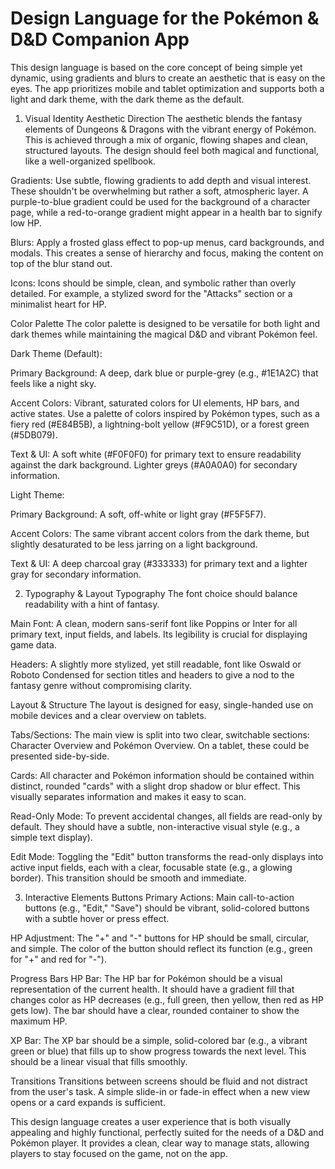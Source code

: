 # Design Language for the Pokémon & D&D Companion App
This design language is based on the core concept of being simple yet dynamic, using gradients and blurs to create an aesthetic that is easy on the eyes. The app prioritizes mobile and tablet optimization and supports both a light and dark theme, with the dark theme as the default.

1. Visual Identity
Aesthetic Direction
The aesthetic blends the fantasy elements of Dungeons & Dragons with the vibrant energy of Pokémon. This is achieved through a mix of organic, flowing shapes and clean, structured layouts. The design should feel both magical and functional, like a well-organized spellbook.

Gradients: Use subtle, flowing gradients to add depth and visual interest. These shouldn't be overwhelming but rather a soft, atmospheric layer. A purple-to-blue gradient could be used for the background of a character page, while a red-to-orange gradient might appear in a health bar to signify low HP.

Blurs: Apply a frosted glass effect to pop-up menus, card backgrounds, and modals. This creates a sense of hierarchy and focus, making the content on top of the blur stand out.

Icons: Icons should be simple, clean, and symbolic rather than overly detailed. For example, a stylized sword for the "Attacks" section or a minimalist heart for HP.

Color Palette
The color palette is designed to be versatile for both light and dark themes while maintaining the magical D&D and vibrant Pokémon feel.

Dark Theme (Default):

Primary Background: A deep, dark blue or purple-grey (e.g., #1E1A2C) that feels like a night sky.

Accent Colors: Vibrant, saturated colors for UI elements, HP bars, and active states. Use a palette of colors inspired by Pokémon types, such as a fiery red (#E84B5B), a lightning-bolt yellow (#F9C51D), or a forest green (#5DB079).

Text & UI: A soft white (#F0F0F0) for primary text to ensure readability against the dark background. Lighter greys (#A0A0A0) for secondary information.

Light Theme:

Primary Background: A soft, off-white or light gray (#F5F5F7).

Accent Colors: The same vibrant accent colors from the dark theme, but slightly desaturated to be less jarring on a light background.

Text & UI: A deep charcoal gray (#333333) for primary text and a lighter gray for secondary information.

2. Typography & Layout
Typography
The font choice should balance readability with a hint of fantasy.

Main Font: A clean, modern sans-serif font like Poppins or Inter for all primary text, input fields, and labels. Its legibility is crucial for displaying game data.

Headers: A slightly more stylized, yet still readable, font like Oswald or Roboto Condensed for section titles and headers to give a nod to the fantasy genre without compromising clarity.

Layout & Structure
The layout is designed for easy, single-handed use on mobile devices and a clear overview on tablets.

Tabs/Sections: The main view is split into two clear, switchable sections: Character Overview and Pokémon Overview. On a tablet, these could be presented side-by-side.

Cards: All character and Pokémon information should be contained within distinct, rounded "cards" with a slight drop shadow or blur effect. This visually separates information and makes it easy to scan.

Read-Only Mode: To prevent accidental changes, all fields are read-only by default. They should have a subtle, non-interactive visual style (e.g., a simple text display).

Edit Mode: Toggling the "Edit" button transforms the read-only displays into active input fields, each with a clear, focusable state (e.g., a glowing border). This transition should be smooth and immediate.

3. Interactive Elements
Buttons
Primary Actions: Main call-to-action buttons (e.g., "Edit," "Save") should be vibrant, solid-colored buttons with a subtle hover or press effect.

HP Adjustment: The "+" and "-" buttons for HP should be small, circular, and simple. The color of the button should reflect its function (e.g., green for "+" and red for "-").

Progress Bars
HP Bar: The HP bar for Pokémon should be a visual representation of the current health. It should have a gradient fill that changes color as HP decreases (e.g., full green, then yellow, then red as HP gets low). The bar should have a clear, rounded container to show the maximum HP.

XP Bar: The XP bar should be a simple, solid-colored bar (e.g., a vibrant green or blue) that fills up to show progress towards the next level. This should be a linear visual that fills smoothly.

Transitions
Transitions between screens should be fluid and not distract from the user's task. A simple slide-in or fade-in effect when a new view opens or a card expands is sufficient.

This design language creates a user experience that is both visually appealing and highly functional, perfectly suited for the needs of a D&D and Pokémon player. It provides a clean, clear way to manage stats, allowing players to stay focused on the game, not on the app.
